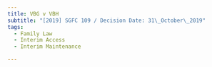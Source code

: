 ```yaml
---
title: VBG v VBH
subtitle: "[2019] SGFC 109 / Decision Date: 31\_October\_2019"
tags:
  - Family Law
  - Interim Access
  - Interim Maintenance

---
```

